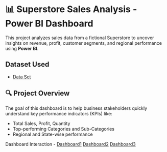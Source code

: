 # 📊 Superstore Sales Analysis - Power BI Dashboard

This project analyzes sales data from a fictional Superstore to uncover insights on revenue, profit, customer segments, and regional performance using **Power BI**.

## Dataset Used
- <a href="https://github.com/Abndx/Data-Analysis-Dashboard/blob/main/Power%20BI%20Dashboard%20-%20Superstore.xlsx">Data Set </a>

## 🔍 Project Overview

The goal of this dashboard is to help business stakeholders quickly understand key performance indicators (KPIs) like:

- Total Sales, Profit, Quantity
- Top-performing Categories and Sub-Categories
- Regional and State-wise performance


Dashboard Interaction - <a href="https://github.com/Abndx/Data-Analysis-Dashboard/blob/main/Screenshot%202025-06-09%20160531.png">Dashboard1</a>
                        <a href="https://github.com/Abndx/Data-Analysis-Dashboard/blob/main/Screenshot%202025-06-09%20160647.png">Dashboard2</a>
                        <a href="https://github.com/Abndx/Data-Analysis-Dashboard/blob/main/Screenshot%202025-06-09%20160656.png">Dashboard3</a>

